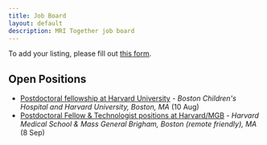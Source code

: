 ```yaml
--- 
title: Job Board
layout: default
description: MRI Together job board
--- 
```


<!-- # MRI Together Job board -->

To add your listing, please fill out [this form](https://forms.gle/3VR5hj6rkN6mc3tj6).


## Open Positions

- [Postdoctoral fellowship at Harvard University](/job_board_files/quin_job_Sila_Kurugol.pdf) - _Boston Children's Hospital and Harvard University, Boston, MA_ (10 Aug)
- [Postdoctoral Fellow & Technologist positions at Harvard/MGB](/job_board_files/HMS_MGH_Tatiana_Sitnikova.tiff) - _Harvard Medical School & Mass General Brigham, Boston (remote friendly), MA_ (8 Sep)


